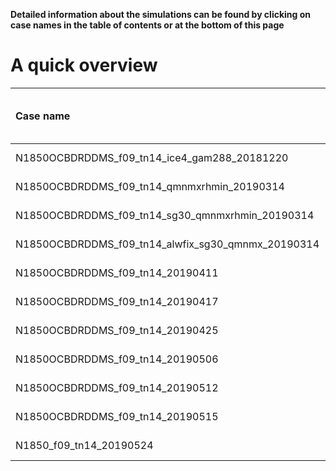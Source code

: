**Detailed information about the simulations can be found by clicking on case names in the table of contents or at the bottom of this page**

# A quick overview

| Case name |  branch time (y-m-d) | Simulation time (y) |   
| :--- | :--- |   :--- | 
|N1850OCBDRDDMS_f09_tn14_ice4_gam288_20181220|  - | 0001 - 0120 |
|N1850OCBDRDDMS_f09_tn14_qmnmxrhmin_20190314| 0121-01-01 | 0121 - 0210 |
|N1850OCBDRDDMS_f09_tn14_sg30_qmnmxrhmin_20190314| 0211-01-01 | 0211 - 0240 |
|N1850OCBDRDDMS_f09_tn14_alwfix_sg30_qmnmx_20190314| 0241-01-01 | 0241 - 0270 |
|N1850OCBDRDDMS_f09_tn14_20190411| 0271-01-01 | 0271 - 0300 |
|N1850OCBDRDDMS_f09_tn14_20190417| 0301-01-01 | 0301 - 0360 |
|N1850OCBDRDDMS_f09_tn14_20190425| 0331-01-01 | 0331 - 0360 |
|N1850OCBDRDDMS_f09_tn14_20190506| 0361-01-01 | 0361 - 0390 |
|N1850OCBDRDDMS_f09_tn14_20190512| 0391-01-01 | 0391 - 0420 |
|N1850OCBDRDDMS_f09_tn14_20190515| 0421-01-01 | 0421 - 0450 |
|N1850_f09_tn14_20190524| 0451-01-01 | 0451 - |
